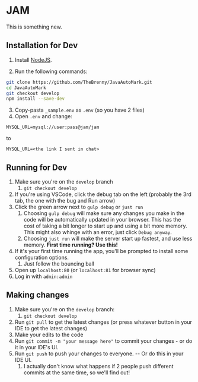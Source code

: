 # JAM

This is something new.

## Installation for Dev

1. Install [NodeJS](https://nodejs.dev).

2. Run the following commands:
```bash
git clone https://github.com/TheBrenny/JavaAutoMark.git
cd JavaAutoMark
git checkout develop
npm install --save-dev
```

3. Copy-pasta `_sample.env` as `.env` (so you have 2 files)
4. Open `.env` and change:
```
MYSQL_URL=mysql://user:pass@jam/jam
```
to
```
MYSQL_URL=<the link I sent in chat>
```

## Running for Dev

1. Make sure you're on the `develop` branch
   1. `git checkout develop`
2. If you're using VSCode, click the debug tab on the left (probably the 3rd tab, the one with the bug and Run arrow)
3. Click the green arrow next to `gulp debug` or `just run`
   1. Choosing `gulp debug` will make sure any changes you make in the code will be automatically updated in your browser. This has the cost of taking a bit longer to start up and using a bit more memory. This might also whinge with an error, just click `Debug anyway`.
   2. Choosing `just run` will make the server start up fastest, and use less memory. **First time running? Use this!**
4. If it's your first time running the app, you'll be prompted to install some configuration options.
   1. Just follow the bouncing ball
5. Open up `localhost:80` (or `localhost:81` for browser sync)
6. Log in with `admin:admin`


## Making changes

1. Make sure you're on the `develop` branch:
   1. `git checkout develop`
2. Run `git pull` to get the latest changes (or press whatever button in your IDE to get the latest changes)
3. Make your edits to the code
4. Run `git commit -m "your message here"` to commit your changes - or do it in your IDE's UI.
5. Run `git push` to push your changes to everyone. -- Or do this in your IDE UI.
   1. I actually don't know what happens if 2 people push different commits at the same time, so we'll find out!
